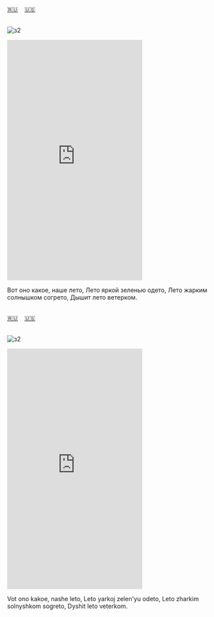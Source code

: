 <span id="ru"><a href='#ru'>🇷🇺</a> &nbsp;&nbsp;&nbsp;<a href='#en'>🇺🇸</a> &nbsp;&nbsp;&nbsp;</span><br><br>

![з2](https://github.com/user-attachments/assets/817c12e3-d98c-4639-ac03-faf2f0e2f2ac)

<iframe width="315" height="560" src="https://www.youtube.com/embed/ytEZ4Wlln8M" frameborder="0" allow="accelerometer; autoplay; clipboard-write; encrypted-media; gyroscope; picture-in-picture; web-share"allowfullscreen></iframe>

Вот оно какое, наше лето,
Лето яркой зеленью одето,
Лето жарким солнышком согрето,
Дышит лето ветерком.<br><br>

<span id="en"><a href='#ru'>🇷🇺</a> &nbsp;&nbsp;&nbsp;<a href='#en'>🇺🇸</a> &nbsp;&nbsp;&nbsp;</span><br><br>

![з2](https://github.com/user-attachments/assets/817c12e3-d98c-4639-ac03-faf2f0e2f2ac)

<iframe width="315" height="560" src="https://www.youtube.com/embed/jILc9hvZ4tM" frameborder="0" allow="accelerometer; autoplay; clipboard-write; encrypted-media; gyroscope; picture-in-picture; web-share"allowfullscreen></iframe>

Vot ono kakoe, nashe leto,
Leto yarkoj zelen'yu odeto,
Leto zharkim solnyshkom sogreto,
Dyshit leto veterkom.<br><br>

